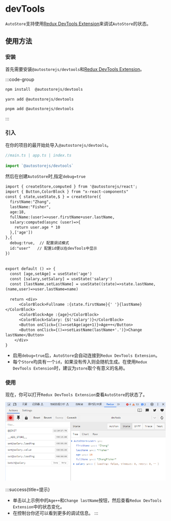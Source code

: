# devTools


`AutoStore`支持使用[Redux DevTools Extension](https://github.com/reduxjs/redux-devtools)来调试`AutoStore`的状态。

## 使用方法

### 安装

首先需要安装`@autostorejs/devtools`和[Redux DevTools Extension](https://github.com/reduxjs/redux-devtools)。

:::code-group

```bash [npm]
npm install  @autostorejs/devtools
```

```bash [yarn]
yarn add @autostorejs/devtools
```

```bash [pnpm]
pnpm add @autostorejs/devtools
``` 
:::



### 引入

在你的项目的最开始处导入`@autostorejs/devtools`。

```ts | pure
//main.ts | app.ts | index.ts

import `@autostorejs/devtools`

```

然后在创建`AutoStore`时,指定`debug=true`

```tsx
import { createStore,computed } from '@autostorejs/react';
import { Button,ColorBlock } from "x-react-components"
const { state,useState,$ } = createStore({
  firstName:"Zhang",
  lastName:"Fisher",
  age:18,
  fullName:(user)=>user.firstName+user.lastName,
  salary:computed(async (user)=>{
    return user.age * 10
  },['age'])
},{
  debug:true,  // 配置调试模式
  id:"user"   // 配置id便以在devTools中显示
})
 

export default () => {
  const [age,setAge] = useState('age') 
  const [salary,setSalary] = useState('salary') 
  const [lastName,setLastName] = useState((state)=>state.lastName,(name,user)=>user.lastName=name) 

  return <div>    
      <ColorBlock>Fullname :{state.firstName}{' '}{lastName}</ColorBlock>
      <ColorBlock>Age :{age}</ColorBlock>
      <ColorBlock>Salary: {$('salary')}</ColorBlock>
      <Button onClick={()=>setAge(age+1)}>Age++</Button> 
      <Button onClick={()=>setLastName(lastName+'.')}>Change lastName</Button>
    </div>
}

``` 

- 启用`debug=true`后，`AutoStore`会自动连接到`Redux DevTools Extension`。
- 每个`Store`均具有一个`id`，如果没有传入则会随机生成。在使用`Redux DevTools Extension`时，建议为`store`取个有意义的名称。

### 使用

现在，你可以打开`Redux DevTools Extension`查看`AutoStore`的状态了。

![devTools](./devtools.png)


:::success{title=提示}
- 单击以上示例中的`Age++`和`Change lastName`按钮，然后查看`Redux DevTools Extension`中的状态变化。
- 在控制台你还可以看到更多的调试信息。
:::
